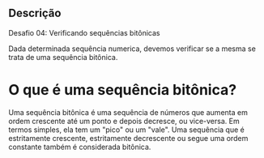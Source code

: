 ## Descrição

Desafio 04: Verificando sequências bitônicas

Dada determinada sequência numerica, devemos verificar se a mesma se trata de uma sequência bitônica.

# O que é uma sequência bitônica?

Uma sequência bitônica é uma sequência de números que aumenta em ordem crescente até um ponto e depois decresce, ou vice-versa. Em termos simples, ela tem um "pico" ou um "vale". Uma sequência que é estritamente crescente, estritamente decrescente ou segue uma ordem constante também é considerada bitônica. 
